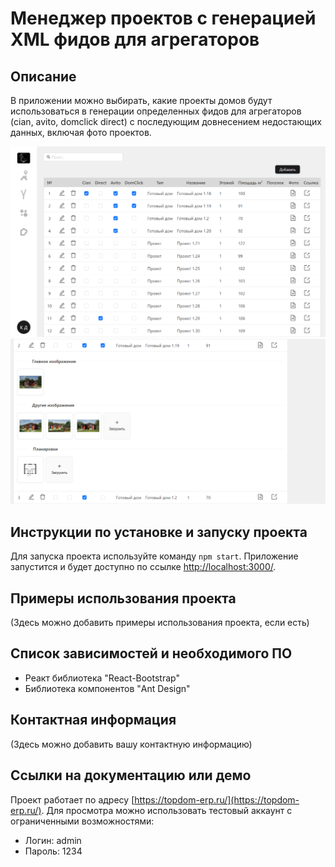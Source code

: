 # Менеджер проектов с генерацией XML фидов для агрегаторов

## Описание

В приложении можно выбирать, какие проекты домов будут использоваться в генерации определенных фидов для агрегаторов (cian, avito, domclick direct) с последующим довнесением недостающих данных, включая фото проектов.

![Alt text](https://github.com/k3499/topdomProjectManager-frontend/blob/main/1.png)
![Alt text](https://github.com/k3499/topdomProjectManager-frontend/blob/main/2.png)

## Инструкции по установке и запуску проекта

Для запуска проекта используйте команду `npm start`. Приложение запустится и будет доступно по ссылке [http://localhost:3000/](http://localhost:3000/).

## Примеры использования проекта

(Здесь можно добавить примеры использования проекта, если есть)

## Список зависимостей и необходимого ПО

- Реакт библиотека "React-Bootstrap"
- Библиотека компонентов "Ant Design"

## Контактная информация

(Здесь можно добавить вашу контактную информацию)

## Ссылки на документацию или демо

Проект работает по адресу [https://topdom-erp.ru/](https://topdom-erp.ru/). Для просмотра можно использовать тестовый аккаунт с ограниченными возможностями:

- Логин: admin
- Пароль: 1234
